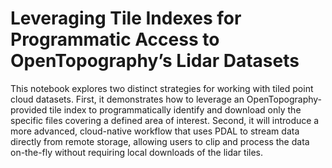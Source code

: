 # Leveraging Tile Indexes for Programmatic Access to OpenTopography’s Lidar Datasets
This notebook explores two distinct strategies for working with tiled point cloud datasets. First, it demonstrates how to leverage an OpenTopography-provided tile index to programmatically identify and download only the specific files covering a defined area of interest. Second, it will introduce a more advanced, cloud-native workflow that uses PDAL to stream data directly from remote storage, allowing users to clip and process the data on-the-fly without requiring local downloads of the lidar tiles.
